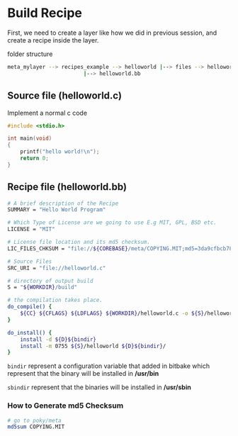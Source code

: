 # Build Recipe

First, we need to create a layer like how we did in previous session, and create a recipe inside the layer.

folder structure

```sh
meta_mylayer --> recipes_example --> helloworld |--> files --> helloworld.c
						|--> helloworld.bb
```

## Source file (helloworld.c)

Implement a normal c code

```c
#include <stdio.h>

int main(void)
{
	printf("hello world!\n");
	return 0;
}
```



## Recipe file (helloworld.bb)

```bash
# A brief description of the Recipe
SUMMARY = "Hello World Program"

# Which Type of License are we going to use E.g MIT, GPL, BSD etc.
LICENSE = "MIT"

# License file location and its md5 checksum.
LIC_FILES_CHKSUM = "file://${COREBASE}/meta/COPYING.MIT;md5=3da9cfbcb788c80a0384361b4de20420"

# Source Files
SRC_URI = "file://helloworld.c"

# directory of output build
S = "${WORKDIR}/build"

# the compilation takes place.
do_compile() {
	${CC} ${CFLAGS} ${LDFLAGS} ${WORKDIR}/helloworld.c -o ${S}/helloworld
}

do_install() {
	install -d ${D}${bindir}
	install -m 0755 ${S}/helloworld ${D}${bindir}/
}
```

`bindir` represent a configuration variable that added in bitbake which represent that the binary will be installed in **/usr/bin**

`sbindir` represent that the binaries will be installed in **/usr/sbin**



### How to Generate md5 Checksum

```bash
# go to poky/meta
md5sum COPYING.MIT
```

